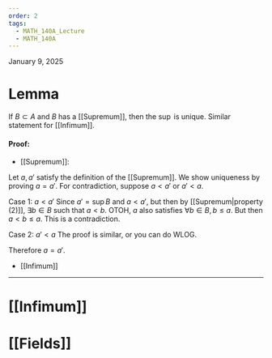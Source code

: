 ```yaml
---
order: 2
tags:
  - MATH_140A_Lecture
  - MATH_140A
---
```


January 9, 2025

# Lemma
If $B \subset A$ and $B$ has a [[Supremum]], then the $\sup$ is unique. Similar statement for [[Infimum]]. 


#### Proof:
- [[Supremum]]:

Let $a, a'$ satisfy the definition of the [[Supremum]]. We show uniqueness by proving $a = a'$. For contradiction, suppose $a < a'$ or $a' < a$. 

Case 1: $a < a'$
Since $a' = \sup B$ and $a < a'$, but then by [[Supremum|property (2)]], $\exists b \in B$ such that $a < b$. OTOH, $a$ also satisfies $\forall b \in B, b \leq a$. But then $a < b \leq a$. This is a contradiction.

Case 2: $a' < a$
The proof is similar, or you can do WLOG.

Therefore $a = a'$.


- [[Infimum]] 

---
# [[Infimum]]
# [[Fields]] 